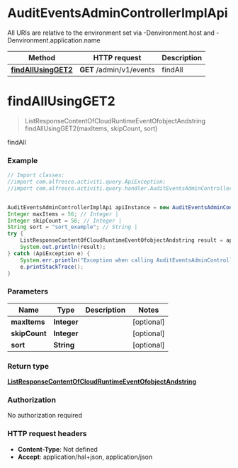 # AuditEventsAdminControllerImplApi

All URIs are relative to the environment set via -Denvironment.host and -Denvironment.application.name

Method | HTTP request | Description
------------- | ------------- | -------------
[**findAllUsingGET2**](AuditEventsAdminControllerImplApi.md#findAllUsingGET2) | **GET** /admin/v1/events | findAll


<a name="findAllUsingGET2"></a>
# **findAllUsingGET2**
> ListResponseContentOfCloudRuntimeEventOfobjectAndstring findAllUsingGET2(maxItems, skipCount, sort)

findAll

### Example
```java
// Import classes:
//import com.alfresco.activiti.query.ApiException;
//import com.alfresco.activiti.query.handler.AuditEventsAdminControllerImplApi;


AuditEventsAdminControllerImplApi apiInstance = new AuditEventsAdminControllerImplApi();
Integer maxItems = 56; // Integer | 
Integer skipCount = 56; // Integer | 
String sort = "sort_example"; // String | 
try {
    ListResponseContentOfCloudRuntimeEventOfobjectAndstring result = apiInstance.findAllUsingGET2(maxItems, skipCount, sort);
    System.out.println(result);
} catch (ApiException e) {
    System.err.println("Exception when calling AuditEventsAdminControllerImplApi#findAllUsingGET2");
    e.printStackTrace();
}
```

### Parameters

Name | Type | Description  | Notes
------------- | ------------- | ------------- | -------------
 **maxItems** | **Integer**|  | [optional]
 **skipCount** | **Integer**|  | [optional]
 **sort** | **String**|  | [optional]

### Return type

[**ListResponseContentOfCloudRuntimeEventOfobjectAndstring**](ListResponseContentOfCloudRuntimeEventOfobjectAndstring.md)

### Authorization

No authorization required

### HTTP request headers

 - **Content-Type**: Not defined
 - **Accept**: application/hal+json, application/json

